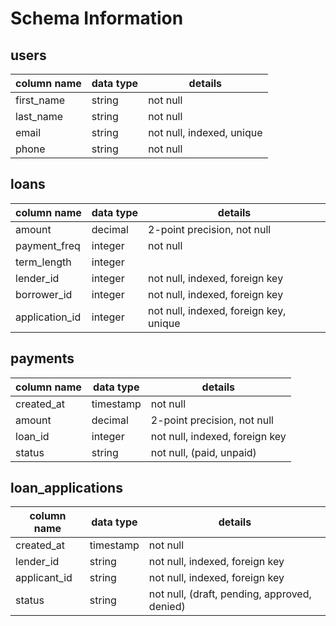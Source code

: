 # Schema Information

## users
column name     | data type | details
----------------|-----------|-----------------------
first_name      | string    | not null
last_name       | string    | not null
email           | string    | not null, indexed, unique
phone           | string    | not null


## loans
column name     | data type | details
----------------|-----------|-----------------------
amount          | decimal   | 2-point precision, not null
payment_freq    | integer   | not null
term_length     | integer   |
lender_id       | integer   | not null, indexed, foreign key
borrower_id     | integer   | not null, indexed, foreign key
application_id  | integer   | not null, indexed, foreign key, unique


## payments
column name     | data type | details
----------------|-----------|-----------------------
created_at      | timestamp | not null
amount          | decimal   | 2-point precision, not null
loan_id         | integer   | not null, indexed, foreign key
status          | string    | not null, (paid, unpaid)


## loan_applications
column name     | data type | details
----------------|-----------|-----------------------
created_at      | timestamp | not null
lender_id       | string    | not null, indexed, foreign key
applicant_id    | string    | not null, indexed, foreign key
status          | string    | not null, (draft, pending, approved, denied)
